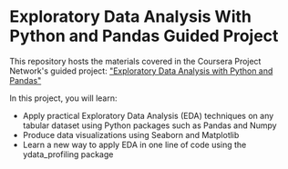 # Exploratory Data Analysis With Python and Pandas Guided Project

This repository hosts the materials covered in the Coursera Project Network's guided project: ["Exploratory Data Analysis with Python and Pandas"](https://www.coursera.org/projects/exploratory-data-analysis-python-pandas)

In this project, you will learn:

* Apply practical Exploratory Data Analysis (EDA) techniques on any tabular dataset using Python packages such as Pandas and Numpy
* Produce data visualizations using Seaborn and Matplotlib
* Learn a new way to apply EDA in one line of code using the ydata_profiling package
